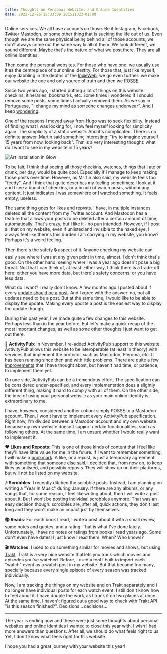```yaml
---
title: Thoughts on Personal Websites and Online Identities
date: 2022-12-26T12:33:09.201511323+01:00
---
```


Online services. We all have accounts on those. Be it Instagram, Facebook, ~~Twitter~~ Mastodon, or some other thing that is sucking the life out of us. Even though we are the same physical being behind all of those accounts, we don't always come out the same way to all of them. We look different, we sound different. Maybe that's the nature of what we post there. They are all online identities.

<!--more-->

<style>
:root {
  --accent: #010101;
}
</style>

Then come the personal websites. For those who have one, we usually use it as the centrepiece of our online identity. For those that, just like myself, enjoy dabbling in the depths of the [IndieWeb](https://indieweb.org/), we go even further: we make our website the one and only source of truth and then we [POSSE](https://indieweb.org/POSSE).

Since two years ago, I started putting a lot of things on this website: checkins, itineraries, bookmarks, etc. Some times I wondered if I should remove some posts, some times I actually removed them. As we say in Portuguese, "I change my mind as someone changes underwear". And I keep [wondering](/2022/08/14/should-every-update-be-a-post).

One of the reasons I [moved](/2021/10/31/eagle-move-away-from-hugo) [away](/2021/11/19/farewell-hugo-hello-eagle) from Hugo was to seek flexibility. Instead of finding what I was looking for, I now feel myself looking for simplicity again. The simplicity of a static website. And it's complicated. There is no definite answer. [Martin](https://mew.tv/) said something interesting: "try to imagine yourself 15 years from now, looking back". That is a very interesting thought: what do I want to see in my website in 15 years?

![Art Installation in Glow](cdn:/cafa1d39e56268b7793f01544541085c9d367e67f309cd00505fcf1419dc5f8f?class=fw "A random photo of GLOW to distract you for a bit")

To be fair, I think that seeing all those checkins, watches, things that I ate or drunk, per day, would be quite cool. Especially if I manage to keep making those posts over time. However, as Martin also said, my website feels too "feedy". And I think that quite describes my feeling sometimes: I look at it and I see a bunch of checkins, or a bunch of watch posts, without any content. It just indicates I was somewhere or I watched something. It feels empty, useless.

The same thing goes for likes and reposts. I have, in multiple instances, deleted all the content from my Twitter account. And Mastodon has a feature that allows your posts to be deleted after a certain amount of time, automatically. That's crazy, but I like it - no pun intended. However, if I post all that on my website, even if unlisted and invisible to the naked eye, I always feel like there's this burden I am carrying in my website, you know? Perhaps it's a weird feeling.

Then there's the safety 🔒 aspect of it. Anyone checking my website can easily see where I was at any given point in time, almost. I don't think that's good. On the other hand, seeing where I was a year ago doesn't pose a big threat. Not that I can think of, at least. Either way, I think there is a trade-off here: either you have more data, but there's safety concerns; or you have less data.

What do I want? I really don't know. A few months ago I posted about if every [update should be a post](/2022/08/14/should-every-update-be-a-post). And I agree with the answer: no, not all updates need to be a post. But at the same time, I would like to be able to display the update. Making every update a post is the easiest way to display the update though.

During this past year, I've made quite a few changes to this website. Perhaps less than in the year before. But let's make a quick recap of the most important changes, as well as some other thoughts I just want to get out there.

**🎈 ActivityPub**: In November, I re-added ActivityPub support to this website. ActivityPub allows this website to be interoperable (at least in theory) with services that implement the protocol, such as Mastodon, Pleroma, etc. It has been running since then and with little problems. There are quite a few [improvements](https://github.com/hacdias/eagle/issues/150) that I have thought about, but haven't had time, or patience, to implement them yet. 

On one side, ActivityPub can be a tremendous effort. The specification can be considered under-specified, and every implementation does a slightly different thing, making it hard to comply with all of them. On the other side, the idea of using your personal website as your main online identity is extraordinary to me.

I have, however, considered another option: simply POSSE to a Mastodon account. Then, I won't have to implement every ActivityPub specification. Right now, I'm divided between a Mastodon account and my own website because my own website doesn't support certain functionalities, such as following others. At the same time, I am unsure whether I would really want to implement it.

**❤️ Likes and Reposts**: This is one of those kinds of content that I feel like they'll have little value for me in the future. If I want to remember something, I will make a [bookmark](/bookmarks). A like, or a repost, is just a temporary agreement with something that someone else said. I decided that, from now on, to keep likes as unlisted, and possibly reposts. They will show up on their platforms, but will not be listed on my website.

**🎶 Scrobbles**: I recently ditched the scrobble posts. Instead, I am planning on writing a "Year In Music" during January. If there are any albums, or any songs that, for some reason, I feel like writing about, then I will write a post about it. But I won't be posting individual scrobbles anymore. That was an easy decision though: scrobbles are, after all, quick actions, they don't last long and they won't make an impact just by themselves.

**📚 Reads**: For each book I read, I write a post about it with a small review, some notes and quotes, and a rating. That is what I've done lately. Unfortunately, I have no notes or ratings from books I read years ago. Some don't even have dates! I just know I read them. When? Who knows?

**🎬 Watches**: I used to do something similar for movies and shows, but using [Trakt](https://trakt.tv). Trakt is a very nice website that lets you track which movies and episodes you've watched. Before, I used a tool I built to import each "watch" event as a watch post in my website. But that became too many, specially because every single episode of every season was tracked individually.

Now, I am tracking the things on my website and on Trakt separately and I no longer have individual posts for each watch event. I still don't know how to feel about it. I have double the work, as I track it on two places at once. At the same time, I haven't figured out a good way to check with Trakt API "is this season finished?". Decisions... decisions...

---

The year is ending now and these were just some thoughts about personal websites and online identities I wanted to close this year with. I wish I had more answers than questions. After all, we should do what feels right to us. Yet, I don't know what feels right for this website.

I hope you had a great journey with your website this year!
